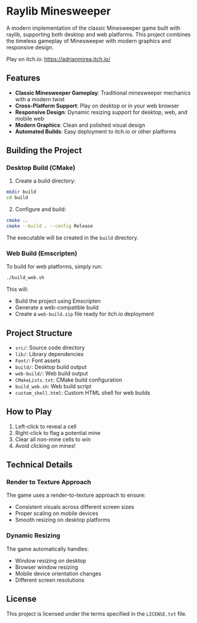 # Raylib Minesweeper

A modern implementation of the classic Minesweeper game built with raylib, supporting both desktop and web platforms. This project combines the timeless gameplay of Minesweeper with modern graphics and responsive design.

Play on itch.io: https://adrianmirea.itch.io/

## Features

- **Classic Minesweeper Gameplay**: Traditional minesweeper mechanics with a modern twist
- **Cross-Platform Support**: Play on desktop or in your web browser
- **Responsive Design**: Dynamic resizing support for desktop, web, and mobile web
- **Modern Graphics**: Clean and polished visual design
- **Automated Builds**: Easy deployment to itch.io or other platforms

## Building the Project

### Desktop Build (CMake)

1. Create a build directory:
```bash
mkdir build
cd build
```

2. Configure and build:
```bash
cmake ..
cmake --build . --config Release
```

The executable will be created in the `build` directory.

### Web Build (Emscripten)

To build for web platforms, simply run:
```bash
./build_web.sh
```

This will:
- Build the project using Emscripten
- Generate a web-compatible build
- Create a `web-build.zip` file ready for itch.io deployment

## Project Structure

- `src/`: Source code directory
- `lib/`: Library dependencies
- `Font/`: Font assets
- `build/`: Desktop build output
- `web-build/`: Web build output
- `CMakeLists.txt`: CMake build configuration
- `build_web.sh`: Web build script
- `custom_shell.html`: Custom HTML shell for web builds

## How to Play

1. Left-click to reveal a cell
2. Right-click to flag a potential mine
3. Clear all non-mine cells to win
4. Avoid clicking on mines!

## Technical Details

### Render to Texture Approach

The game uses a render-to-texture approach to ensure:
- Consistent visuals across different screen sizes
- Proper scaling on mobile devices
- Smooth resizing on desktop platforms

### Dynamic Resizing

The game automatically handles:
- Window resizing on desktop
- Browser window resizing
- Mobile device orientation changes
- Different screen resolutions

## License

This project is licensed under the terms specified in the `LICENSE.txt` file.
